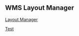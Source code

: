 ## WMS Layout Manager

[Layout Manager](https://tulinho.github.io/vue-threejs-wms/target/)


[Test](https://tulinho.github.io/vue-threejs-wms/test.html)

